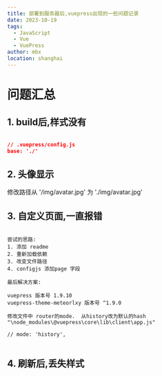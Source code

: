 ```yaml
---
title: 部署到服务器后,vuepress出现的一些问题记录
date: 2023-10-19
tags: 
  - JavaScript
  - Vue
  - VuePress
author: mbx
location: shanghai  
---
```


# 问题汇总

## 1. build后,样式没有

```json

// .vuepress/config.js
base: './'

```

## 2. 头像显示

修改路径从 '/img/avatar.jpg' 为 './img/avatar.jpg'

## 3. 自定义页面,一直报错


```

尝试的思路: 
1. 添加 readme 
2. 重新加载依赖
3. 改变文件路径
4. configjs 添加page 字段

最后解决方案:

vuepress 版本号 1.9.10
vuepress-theme-meteorlxy 版本号 ^1.9.0

修改文件中 router的mode.  从history改为默认的hash
"\node_modules\@vuepress\core\lib\client\app.js" 

// mode: 'history',


```


## 4. 刷新后,丢失样式

